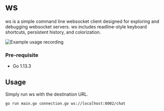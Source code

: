 # ws

ws is a simple command line websocket client designed for exploring and debugging websocket servers. ws includes readline-style keyboard shortcuts, persistent history, and colorization.

![Example usage recording](https://hashrocket-production.s3.amazonaws.com/uploads/blog/misc/ws/ws.gif)

### Pre-requisite
- Go 1.13.3

## Usage

Simply run ws with the destination URL.
```
go run main.go connection.go ws://localhost:8002/chat
```
